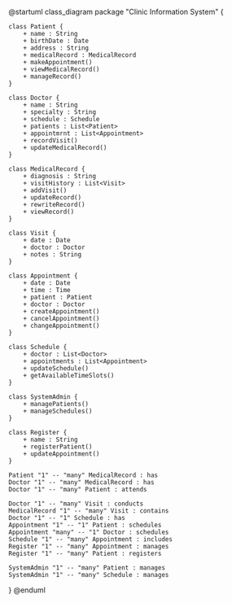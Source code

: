 @startuml class_diagram
package "Clinic Information System" {

    class Patient {
        + name : String
        + birthDate : Date
        + address : String
        + medicalRecord : MedicalRecord
        + makeAppointment()
        + viewMedicalRecord()
        + manageRecord()
    }

    class Doctor {
        + name : String
        + specialty : String
        + schedule : Schedule
        + patients : List<Patient>
        + appointmrnt : List<Appointment>
        + recordVisit()
        + updateMedicalRecord()
    }

    class MedicalRecord {
        + diagnosis : String
        + visitHistory : List<Visit>
        + addVisit()
        + updateRecord()
        + rewriteRecord()
        + viewRecord()
    }

    class Visit {
        + date : Date
        + doctor : Doctor
        + notes : String
    }

    class Appointment {
        + date : Date
        + time : Time
        + patient : Patient
        + doctor : Doctor
        + createAppointment()
        + cancelAppointment()
        + changeAppointment()
    }

    class Schedule {
        + doctor : List<Doctor>
        + appointments : List<Appointment>
        + updateSchedule()
        + getAvailableTimeSlots()
    }

    class SystemAdmin {
        + managePatients()
        + manageSchedules()
    }

    class Register {
        + name : String
        + registerPatient()
        + updateAppointment()
    }

    Patient "1" -- "many" MedicalRecord : has
    Doctor "1" -- "many" MedicalRecord : has
    Doctor "1" -- "many" Patient : attends
    
    Doctor "1" -- "many" Visit : conducts
    MedicalRecord "1" -- "many" Visit : contains
    Doctor "1" -- "1" Schedule : has
    Appointment "1" -- "1" Patient : schedules
    Appointment "many" -- "1" Doctor : schedules
    Schedule "1" -- "many" Appointment : includes
    Register "1" -- "many" Appointment : manages
    Register "1" -- "many" Patient : registers
    
    SystemAdmin "1" -- "many" Patient : manages 
    SystemAdmin "1" -- "many" Schedule : manages  

}
@enduml
